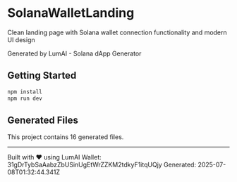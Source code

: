 # SolanaWalletLanding

Clean landing page with Solana wallet connection functionality and modern UI design

Generated by LumAI - Solana dApp Generator

## Getting Started

```bash
npm install
npm run dev
```

## Generated Files

This project contains 16 generated files.

---

Built with ❤️ using LumAI
Wallet: 31gDrTybSaAabzZbUSinUgEtWrZZKM2tdkyF1itqUQjy
Generated: 2025-07-08T01:32:44.341Z
